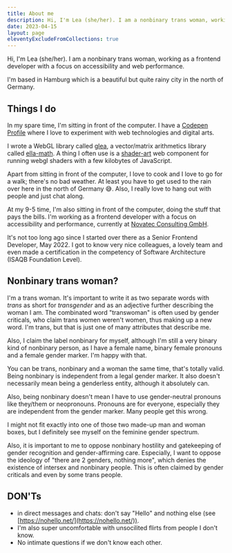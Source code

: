 ```yaml
---
title: About me
description: Hi, I'm Lea (she/her). I am a nonbinary trans woman, working as a frontend developer with a focus on accessibility and web performance.
date: 2023-04-15
layout: page
eleventyExcludeFromCollections: true
---
```

Hi, I'm Lea (she/her). I am a nonbinary trans woman, working as a frontend developer with a focus on accessibility and web performance.

I'm based in Hamburg which is a beautiful but quite rainy city in the north of Germany.

## Things I do

In my spare time, I'm sitting in front of the computer. I have a [Codepen Profile](https://codepen.io/learosema/) where I love to experiment with web technologies and digital arts.

I wrote a WebGL library called [glea](https://github.com/learosema/glea), a vector/matrix arithmetics library called [ella-math](https://github.com/learosema/ella-math). A thing I often use is a [shader-art](https://github.com/shader-art/) web component for running webgl shaders with a few kilobytes of JavaScript. 

Apart from sitting in front of the computer, I love to cook and I love to go for a walk; there's no bad weather. At least you have to get used to the rain over here in the north of Germany 😅. Also, I really love to hang out with people and just chat along.

At my 9-5 time, I'm also sitting in front of the computer, doing the stuff that pays the bills. I'm working as a frontend developer with a focus on accessibility and performance, currently at [Novatec Consulting GmbH](https://novatec-gmbh.de).

It's not too long ago since I started over there as a Senior Frontend Developer, May 2022. I got to know very nice colleagues, a lovely team and even made a certification in the competency of Software Architecture (ISAQB Foundation Level).

## Nonbinary trans woman?

I'm a trans woman. It's important to write it as two separate words with _trans_ as short for _transgender_ and as an adjective further describing the woman I am. The combinated word "transwoman" is often used by gender criticals, who claim trans women weren't women, thus making up a new word. I'm trans, but that is just one of many attributes that describe me. 

Also, I claim the label nonbinary for myself, although I'm still a very binary kind of nonbinary person, as I have a female name, binary female pronouns and a female gender marker. I'm happy with that. 

You can be trans, nonbinary and a woman the same time, that's totally valid. Being nonbinary is independent from a legal gender marker. It also doesn't necessarily mean being a genderless entity, although it absolutely can. 

Also, being nonbinary doesn't mean I have to use gender-neutral pronouns like they/them or neopronouns. Pronouns are for everyone, especially they are independent from the gender marker. Many people get this wrong.

I might not fit exactly into one of those two made-up man and woman boxes, but I definitely see myself on the feminine gender spectrum. 

Also, it is important to me to oppose nonbinary hostility and gatekeeping of gender recognition and gender-affirming care. Especially, I want to oppose the ideology of "there are 2 genders, nothing more", which denies the existence of intersex and nonbinary people. This is often claimed by gender criticals and even by some trans people.

## DON'Ts

- in direct messages and chats: don't say "Hello" and nothing else (see [https://nohello.net/](https://nohello.net/)).
- I'm also super uncomfortable with unsocilited flirts from people I don't know.
- No intimate questions if we don't know each other.
